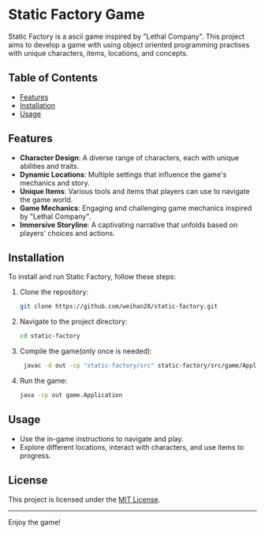 # Static Factory Game

Static Factory is a ascii game inspired by "Lethal Company". This project aims to develop a game with using object oriented programming practises with unique characters, items, locations, and concepts.

## Table of Contents

- [Features](#features)
- [Installation](#installation)
- [Usage](#usage)

## Features

- **Character Design**: A diverse range of characters, each with unique abilities and traits.
- **Dynamic Locations**: Multiple settings that influence the game's mechanics and story.
- **Unique Items**: Various tools and items that players can use to navigate the game world.
- **Game Mechanics**: Engaging and challenging game mechanics inspired by "Lethal Company".
- **Immersive Storyline**: A captivating narrative that unfolds based on players' choices and actions.

## Installation

To install and run Static Factory, follow these steps:

1. Clone the repository:
    ```bash
    git clone https://github.com/weihan28/static-factory.git
    ```

2. Navigate to the project directory:
    ```bash
    cd static-factory
    ```

3. Compile the game(only once is needed):
   ```bash
    javac -d out -cp "static-factory/src" static-factory/src/game/Application.java
    ```

3. Run the game:
    ```bash
    java -cp out game.Application
    ```

## Usage

- Use the in-game instructions to navigate and play.
- Explore different locations, interact with characters, and use items to progress.

## License

This project is licensed under the [MIT License](LICENSE).

---

Enjoy the game!
